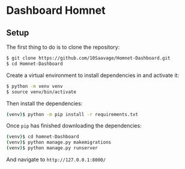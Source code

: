 # Dashboard Homnet
## Setup

The first thing to do is to clone the repository:

```sh
$ git clone https://github.com/10Saavage/Homnet-Dashboard.git
$ cd Homnet-Dashboard
```

Create a virtual environment to install dependencies in and activate it:
```sh
$ python -m venv venv
$ source venv/bin/activate
```

Then install the dependencies:

```sh
(venv)$ python -m pip install -r requirements.txt
```

Once `pip` has finished downloading the dependencies:
```sh
(venv)$ cd homnet-Dashboard
(venv)$ python manage.py makemigrations
(venv)$ python manage.py runserver
```

And navigate to `http://127.0.0.1:8000/`
